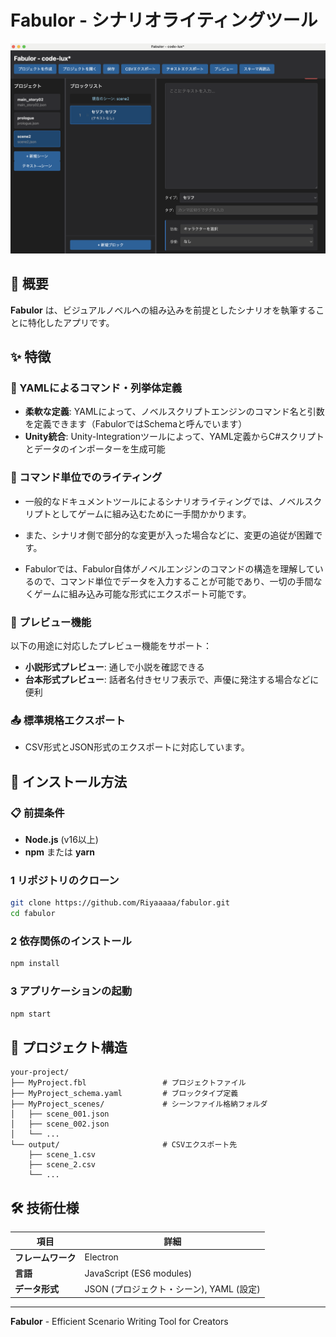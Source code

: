 # Fabulor - シナリオライティングツール

![Fabulor Preview](fabulor_preview.png)

## 📖 概要

**Fabulor** は、ビジュアルノベルへの組み込みを前提としたシナリオを執筆することに特化したアプリです。

## ✨ 特徴

### 🔧 YAMLによるコマンド・列挙体定義

- **柔軟な定義**: YAMLによって、ノベルスクリプトエンジンのコマンド名と引数を定義できます（FabulorではSchemaと呼んでいます）
- **Unity統合**: Unity-Integrationツールによって、YAML定義からC#スクリプトとデータのインポーターを生成可能

### 📝 コマンド単位でのライティング

- 一般的なドキュメントツールによるシナリオライティングでは、ノベルスクリプトとしてゲームに組み込むために一手間かかります。 
- また、シナリオ側で部分的な変更が入った場合などに、変更の追従が困難です。

- Fabulorでは、Fabulor自体がノベルエンジンのコマンドの構造を理解しているので、コマンド単位でデータを入力することが可能であり、一切の手間なくゲームに組み込み可能な形式にエクスポート可能です。

### 👀 プレビュー機能

以下の用途に対応したプレビュー機能をサポート：
- **小説形式プレビュー**: 通しで小説を確認できる
- **台本形式プレビュー**: 話者名付きセリフ表示で、声優に発注する場合などに便利

### 📤 標準規格エクスポート

- CSV形式とJSON形式のエクスポートに対応しています。

## 🚀 インストール方法

### 📋 前提条件
- **Node.js** (v16以上)
- **npm** または **yarn**

### 1 リポジトリのクローン
```bash
git clone https://github.com/Riyaaaaa/fabulor.git
cd fabulor
```

### 2 依存関係のインストール
```bash
npm install
```

### 3 アプリケーションの起動
```bash
npm start
```

## 📁 プロジェクト構造

```
your-project/
├── MyProject.fbl                 # プロジェクトファイル
├── MyProject_schema.yaml         # ブロックタイプ定義
├── MyProject_scenes/             # シーンファイル格納フォルダ
│   ├── scene_001.json
│   ├── scene_002.json
│   └── ...
└── output/                       # CSVエクスポート先
    ├── scene_1.csv
    ├── scene_2.csv
    └── ...
```

## 🛠️ 技術仕様

| 項目 | 詳細 |
|-----|-----|
| **フレームワーク** | Electron |
| **言語** | JavaScript (ES6 modules) |
| **データ形式** | JSON (プロジェクト・シーン), YAML (設定) |

---

**Fabulor** - Efficient Scenario Writing Tool for Creators
